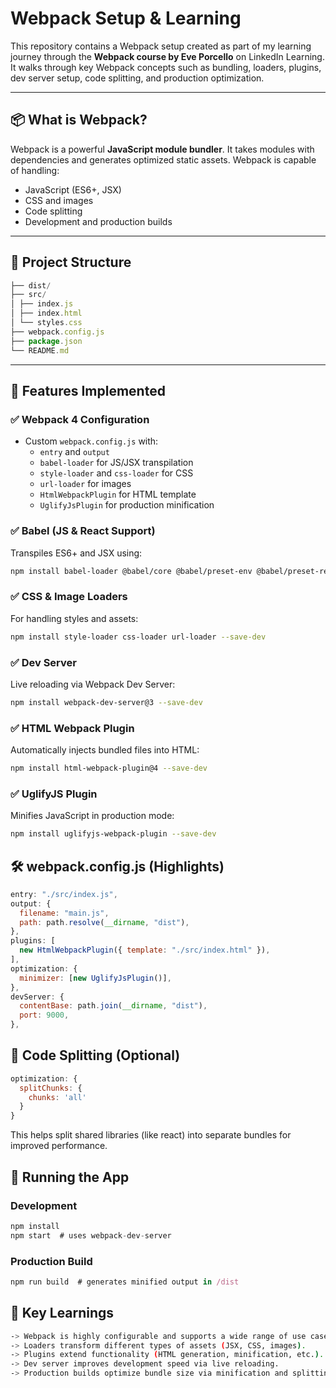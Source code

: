 # Webpack Setup & Learning

This repository contains a Webpack setup created as part of my learning journey through the **Webpack course by Eve Porcello** on LinkedIn Learning. It walks through key Webpack concepts such as bundling, loaders, plugins, dev server setup, code splitting, and production optimization.

---

## 📦 What is Webpack?

Webpack is a powerful **JavaScript module bundler**. It takes modules with dependencies and generates optimized static assets. Webpack is capable of handling:
- JavaScript (ES6+, JSX)
- CSS and images
- Code splitting
- Development and production builds

---

## 📁 Project Structure
```js
├── dist/
├── src/
│ ├── index.js
│ ├── index.html
│ └── styles.css
├── webpack.config.js
├── package.json
└── README.md
```

---

## 🚀 Features Implemented

### ✅ Webpack 4 Configuration
- Custom `webpack.config.js` with:
  - `entry` and `output`
  - `babel-loader` for JS/JSX transpilation
  - `style-loader` and `css-loader` for CSS
  - `url-loader` for images
  - `HtmlWebpackPlugin` for HTML template
  - `UglifyJsPlugin` for production minification

### ✅ Babel (JS & React Support)
Transpiles ES6+ and JSX using:
```bash
npm install babel-loader @babel/core @babel/preset-env @babel/preset-react --save-dev
```
### ✅ CSS & Image Loaders
For handling styles and assets:
```bash
npm install style-loader css-loader url-loader --save-dev
```
### ✅ Dev Server
Live reloading via Webpack Dev Server:
```bash
npm install webpack-dev-server@3 --save-dev
```
### ✅ HTML Webpack Plugin
Automatically injects bundled files into HTML:
```bash
npm install html-webpack-plugin@4 --save-dev
```

### ✅ UglifyJS Plugin
Minifies JavaScript in production mode:
```bash
npm install uglifyjs-webpack-plugin --save-dev
```

## 🛠️ webpack.config.js (Highlights)
```js
entry: "./src/index.js",
output: {
  filename: "main.js",
  path: path.resolve(__dirname, "dist"),
},
plugins: [
  new HtmlWebpackPlugin({ template: "./src/index.html" }),
],
optimization: {
  minimizer: [new UglifyJsPlugin()],
},
devServer: {
  contentBase: path.join(__dirname, "dist"),
  port: 9000,
},
```

## 🧩 Code Splitting (Optional)
```js
optimization: {
  splitChunks: {
    chunks: 'all'
  }
}
```
This helps split shared libraries (like react) into separate bundles for improved performance.

## 🧪 Running the App
### Development
```js
npm install
npm start  # uses webpack-dev-server
```
 ### Production Build
 ```js
 npm run build  # generates minified output in /dist
```

## 🧠 Key Learnings
```bash
-> Webpack is highly configurable and supports a wide range of use cases.
-> Loaders transform different types of assets (JSX, CSS, images).
-> Plugins extend functionality (HTML generation, minification, etc.).
-> Dev server improves development speed via live reloading.
-> Production builds optimize bundle size via minification and splitting.
```